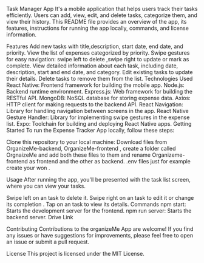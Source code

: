 Task Manager App It's a mobile application that helps users track their tasks efficiently. Users can add, view, edit, and delete tasks, categorize them, and view their history. This README file provides an overview of the app, its features, instructions for running the app locally, commands, and license information.

Features Add new tasks with title,description, start date, end date, and priority. View the list of expenses categorized by priority. Swipe gestures for easy navigation: swipe left to delete ,swipe right to update or mark as complete. View detailed information about each task, including date, description, start and end date, and category. Edit existing tasks to update their details. Delete tasks to remove them from the list. Technologies Used React Native: Frontend framework for building the mobile app. Node.js: Backend runtime environment. Express.js: Web framework for building the RESTful API. MongoDB: NoSQL database for storing expense data. Axios: HTTP client for making requests to the backend API. React Navigation: Library for handling navigation between screens in the app. React Native Gesture Handler: Library for implementing swipe gestures in the expense list. Expo: Toolchain for building and deploying React Native apps. Getting Started To run the Expense Tracker App locally, follow these steps:

Clone this repository to your local machine: Download files from OrganizeMe-backend, OrganizeMe-frontend , create a folder called OrgnaizeMe and add both these files to them and rename Organizeme-frontend as frontend and the other as backend. .env files just for example create your won .

Usage After running the app, you'll be presented with the task list screen, where you can view your tasks.

Swipe left on an task to delete it. Swipe right on an task to edit it or change its completion . Tap on an task to view its details. Commands npm start: Starts the development server for the frontend. npm run server: Starts the backend server. Drive Link

Contributing Contributions to the organizeMe App are welcome! If you find any issues or have suggestions for improvements, please feel free to open an issue or submit a pull request.

License This project is licensed under the MIT License.
